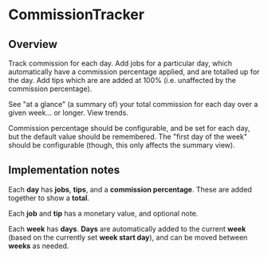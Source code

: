 # CommissionTracker

## Overview

Track commission for each day. Add jobs for a particular day, which automatically have a commission percentage applied, and are totalled up for the day.
Add tips which are are added at 100% (i.e. unaffected by the commission percentage).

See "at a glance" (a summary of) your total commission for each day over a given week... or longer.
View trends.

Commission percentage should be configurable, and be set for each day, but the default value should be remembered.
The "first day of the week" should be configurable (though, this only affects the summary view).

## Implementation notes

Each **day** has **jobs**, **tips**, and a **commission percentage**. These are added together to show a **total**.

Each **job** and **tip** has a monetary value, and optional note.

Each **week** has **days**. **Days** are automatically added to the current **week** (based on the currently set **week start day**), and can be moved between **weeks** as needed.
